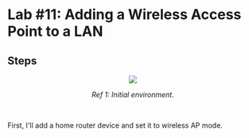 # Lab #11: Adding a Wireless Access Point to a LAN
## Steps
<p align="center"><img src="https://i.imgur.com/7KRLsHU.png"></p>
<p align="center"><i>Ref 1: Initial environment.</i></p>
<br>

First, I'll add a home router device and set it to wireless AP mode.


